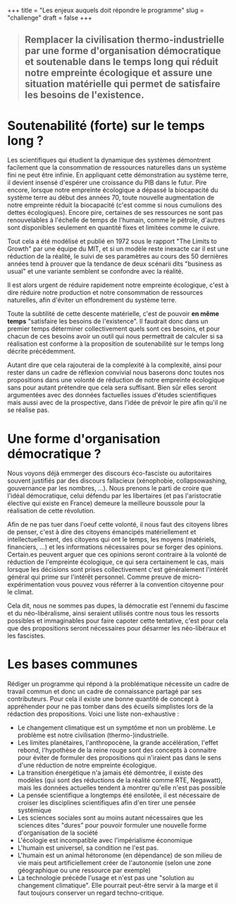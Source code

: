 +++
title = "Les enjeux auquels doit répondre le programme"
slug = "challenge"
draft = false
+++

> ## Remplacer la civilisation thermo-industrielle par une forme d'organisation démocratique et soutenable dans le temps long qui réduit notre empreinte écologique et assure une situation matérielle qui permet de satisfaire les besoins de l'existence.

# Soutenabilité (forte) sur le temps long ?

Les scientifiques qui étudient la dynamique des systèmes démontrent facilement que la consommation de ressources naturelles dans un système fini ne peut être infinie. En appliquant cette démonstration au système terre, il devient insensé d'espérer une croissance du PIB dans le futur. Pire encore, lorsque notre empreinte écologique a dépassé la biocapacité du système terre au début des années 70, toute nouvelle augmentation de notre empreinte réduit la biocapacité (c'est comme si nous cumulions des dettes écologiques). Encore pire, certaines de ses ressources ne sont pas renouvelables à l'échelle de temps de l'humain, comme le pétrole, d'autres sont disponibles seulement en quantité fixes et limitées comme le cuivre.

Tout cela a été modélisé et publié en 1972 sous le rapport "The Limits to Growth" par une équipe du MIT, et si un modèle reste inexacte car il est une réduction de la réalité, le suivi de ses paramètres au cours des 50 dernières années tend à prouver que la tendance de deux scénarii dits "business as usual" et une variante semblent se confondre avec la réalité.

Il est alors urgent de réduire rapidement notre empreinte écologique, c'est à dire réduire notre production et notre consommation de ressources naturelles, afin d'éviter un effondrement du système terre.

Toute la subtilité de cette descente matérielle, c'est de pouvoir **en même temps** "satisfaire les besoins de l'existence". Il faudrait donc dans un premier temps déterminer collectivement quels sont ces besoins, et pour chacun de ces besoins avoir un outil qui nous permettrait de calculer si sa réalisation est conforme à la proposition de soutenabilité sur le temps long décrite précédemment. 

Autant dire que cela rajouterai de la complexité à la complexité, ainsi pour rester dans un cadre de réflexion convivial nous baserons donc toutes nos propositions dans une volonté de réduction de notre empreinte écologique sans pour autant prétendre que cela sera suffisant. Bien sûr elles seront argumentées avec des données factuelles issues d'études scientifiques mais aussi avec de la prospective, dans l'idée de prévoir le pire afin qu'il ne se réalise pas.

# Une forme d'organisation démocratique ?

Nous voyons déjà emmerger des discours éco-fasciste ou autoritaires souvent justifiés par des discours fallacieux (xénophobie, collapsowashing, gouvernance par les nombres, ...). Nous prenons le parti de croire que l'idéal démocratique, celui défendu par les libertaires (et pas l'aristocratie élective qui existe en France) demeure la meilleure boussole pour la réalisation de cette révolution.

Afin de ne pas tuer dans l'oeuf cette volonté, il nous faut des citoyens libres de penser, c'est à dire des citoyens émancipés matériellement et intellectuellement, des citoyens qui ont le temps, les moyens (matériels, financiers, ...) et les informations nécessaires pour se forger des opinions. Certain.es peuvent arguer que ces opinions seront contraire à la volonté de réduction de l'empreinte écologique, ce qui sera certainement le cas, mais lorsque les décisions sont prises collectivement c'est généralement l'intérêt général qui prime sur l'intérêt personnel. Comme preuve de micro-expérimentation vous pouvez vous réferrer à la convention citoyenne pour le climat.

Cela dit, nous ne sommes pas dupes, la démocratie est l'ennemi du fascime et du néo-libéralisme, ainsi seraient utilisés contre nous tous les ressorts possibles et immaginables pour faire capoter cette tentative, c'est pour cela que des propositions seront nécessaires pour désarmer les néo-libéraux et les fascistes.

# Les bases communes

Rédiger un programme qui répond à la problématique nécessite un cadre de travail commun et donc un cadre de connaissance partagé par ses contributeurs.
Pour cela il existe une bonne quantité de concept à appréhender pour ne pas tomber dans des écueils simplistes lors de la rédaction des propositions.
Voici une liste non-exhaustive :

* Le changement climatique est un symptôme et non un problème. Le problème est notre civilisation (thermo-)industrielle.
* Les limites planétaires, l'anthropocène, la grande accélération, l'effet rebond, l'hypothèse de la reine rouge sont des concepts à connaitre pour éviter de formuler des propositions qui n'iraient pas dans le sens d'une réduction de notre empreinte écologique.
* La transition énergétique n'a jamais été démontrée, il existe des modèles (qui sont des réductions de la réalité comme RTE, Negawatt), mais les données actuelles tendent à montrer qu'elle n'est pas possible
* La pensée scientifique a longtemps été ensilotée, il est nécessaire de croiser les disciplines scientifiques afin d'en tirer une pensée systémique
* Les sciences sociales sont au moins autant nécessaires que les sciences dites "dures" pour pouvoir formuler une nouvelle forme d'organisation de la société
* L'écologie est incompatible avec l'impérialisme économique
* L'humain est universel, sa condition ne l'est pas. 
* L'humain est un animal hétoronome (en dépendance) de son milieu de vie mais peut artificiellement créer de l'autonomie (selon une zone géographique ou une ressource par exemple)
* La technologie précède l'usage et n'est pas une "solution au changement climatique". Elle pourrait peut-être servir à la marge et il faut toujours conserver un regard techno-critique.
